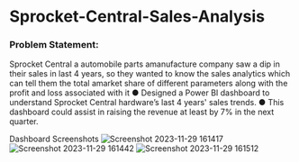 # Sprocket-Central-Sales-Analysis
### Problem Statement:
Sprocket Central a automobile parts amanufacture company saw a dip in their sales in last 4 years, so they wanted to know the sales analytics which can tell them the total amarket share of different parameters along with the profit and loss associated with it
●	Designed a Power BI dashboard to understand Sprocket Central hardware’s last 4 years' sales trends. 
●	This dashboard could assist in raising the revenue at least by 7% in the next quarter.

Dashboard Screenshots
![Screenshot 2023-11-29 161417](https://github.com/Element-16/Sprocket-Central-Sales-Analysis/assets/115886873/a45c517f-c5bc-4494-8d4f-60dbb4d08a2f)
![Screenshot 2023-11-29 161442](https://github.com/Element-16/Sprocket-Central-Sales-Analysis/assets/115886873/5f02ac40-61ad-439f-b96b-19d24addcd5f)
![Screenshot 2023-11-29 161512](https://github.com/Element-16/Sprocket-Central-Sales-Analysis/assets/115886873/2977e893-6a2b-4e63-8c42-05dbae5b48e4)





